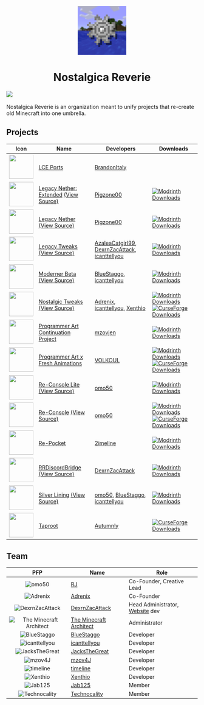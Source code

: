 <p align="center">
  <img src="/nr-logo.gif" width="128" height="128">
</p>
<h1 align="center">Nostalgica Reverie</h1>

[![](https://dcbadge.limes.pink/api/server/CJUAccGtVP)](https://discord.gg/CJUAccGtVP)

Nostalgica Reverie is an organization meant to unify projects that re-create old Minecraft into one umbrella.

<!-- TODO: switch to our own source for mod icons once the site is setup -->
<!-- modrinth cdn sucks -->
## Projects
|                                                       Icon                                                       | Name                                                                                                                                                       | Developers                                                                                                                                                  | Downloads                                                                                                                                                                                                                                                                                                                                                                                |
|:----------------------------------------------------------------------------------------------------------------:|------------------------------------------------------------------------------------------------------------------------------------------------------------|-------------------------------------------------------------------------------------------------------------------------------------------------------------|------------------------------------------------------------------------------------------------------------------------------------------------------------------------------------------------------------------------------------------------------------------------------------------------------------------------------------------------------------------------------------------|
|                <img src="https://nostalgica.net/api/mod/LCE%20Ports/logo" width="64" height="64">                | [LCE Ports](https://github.com/BrandonItaly/LCE-Resources)                                                                                                 | [BrandonItaly](https://github.com/BrandonItaly)                                                                                                             |                                                                                                                                                                                                                                                                                                                                                                                          |
|        <img src="https://nostalgica.net/api/mod/Legacy%20Nether:%20Extended/logo" width="64" height="64">        | [Legacy Nether: Extended](https://modrinth.com/datapack/legacy-nether-extended) [(View Source)](https://github.com/Pigzone00/Legacy-Nether-Extended)       | [Pigzone00](https://github.com/Pigzone00)                                                                                                                   | [![Modrinth Downloads](https://img.shields.io/modrinth/dt/legacy-nether-extended?logo=Modrinth&label=Downloads)](https://modrinth.com/datapack/legacy-nether-extended)                                                                                                                                                                                                                   |
|              <img src="https://nostalgica.net/api/mod/Legacy%20Nether/logo" width="64" height="64">              | [Legacy Nether](https://modrinth.com/datapack/legacy-nether-modrinth) [(View Source)](https://github.com/Pigzone00/Legacy-Nether)                          | [Pigzone00](https://github.com/Pigzone00)                                                                                                                   | [![Modrinth Downloads](https://img.shields.io/modrinth/dt/legacy-nether-modrinth?logo=Modrinth&label=Downloads)](https://modrinth.com/datapack/legacy-nether-modrinth)                                                                                                                                                                                                                   |
|              <img src="https://nostalgica.net/api/mod/Legacy%20Tweaks/logo" width="64" height="64">              | [Legacy Tweaks](https://modrinth.com/mod/legacy-tweaks) [(View Source)](https://github.com/Nostalgica-Reverie/LegacyTweaks)                                | [AzaleaCatgirl99](https://github.com/AzaleaCatgirl99), [DexrnZacAttack](https://github.com/DexrnZacAttack), [icanttellyou](https://github.com/forkiesassds) | [![Modrinth Downloads](https://img.shields.io/modrinth/dt/nostalgic-tweaks?logo=Modrinth&label=Downloads)](https://modrinth.com/mod/legacy-tweaks)                                                                                                                                                                                                                                       |
|              <img src="https://nostalgica.net/api/mod/Moderner%20Beta/logo" width="64" height="64">              | [Moderner Beta](https://modrinth.com/modpack/moderner-beta) [(View Source)](https://github.com/Nostalgica-Reverie/moderner-beta)                           | [BlueStaggo](https://github.com/BlueStaggo), [icanttellyou](https://github.com/forkiesassds)                                                                | [![Modrinth Downloads](https://img.shields.io/modrinth/dt/moderner-beta?logo=Modrinth&label=Downloads)](https://modrinth.com/modpack/moderner-beta)                                                                                                                                                                                                                                      |
|            <img src="https://nostalgica.net/api/mod/Nostalgic%20Tweaks/logo" width="64" height="64">             | [Nostalgic Tweaks](https://modrinth.com/modpack/nostalgic-tweaks) [(View Source)](https://github.com/Nostalgica-Reverie/Nostalgic-Tweaks)                  | [Adrenix](https://github.com/Adrenix), [icanttellyou](https://github.com/forkiesassds), [Xenthio](https://github.com/Xenthio)                               | [![Modrinth Downloads](https://img.shields.io/modrinth/dt/nostalgic-tweaks?logo=Modrinth&label=Downloads)](https://modrinth.com/modpack/nostalgic-tweaks) [![CurseForge Downloads](https://img.shields.io/curseforge/dt/592465?logo=CurseForge&label=Downloads)](https://www.curseforge.com/minecraft/mc-mods/nostalgic-tweaks)                                                          |
| <img src="https://nostalgica.net/api/mod/Programmer%20Art%20Continuation%20Project/logo" width="64" height="64"> | [Programmer Art Continuation Project](https://modrinth.com/modpack/pacp)                                                                                   | [mzovjen](https://github.com/mzovjen)                                                                                                                       | [![Modrinth Downloads](https://img.shields.io/modrinth/dt/pacp?logo=Modrinth&label=Downloads)](https://modrinth.com/modpack/pacp)                                                                                                                                                                                                                                                        |
| <img src="https://nostalgica.net/api/mod/Programmer%20Art%20x%20Fresh%20Animations/logo" width="64" height="64"> | [Programmer Art x Fresh Animations](https://modrinth.com/resourcepack/programmer-art-fresh-animations)                                                     | [VOLKOUL](https://github.com/VOLKOUL)                                                                                                                       | [![Modrinth Downloads](https://img.shields.io/modrinth/dt/programmer-art-fresh-animations?logo=Modrinth&label=Downloads)](https://modrinth.com/resourcepack/programmer-art-fresh-animations) [![CurseForge Downloads](https://img.shields.io/curseforge/dt/1031790?logo=CurseForge&label=Downloads)](https://www.curseforge.com/minecraft/texture-packs/programmer-art-fresh-animations) |
|             <img src="https://nostalgica.net/api/mod/Re-Console%20Lite/logo" width="64" height="64">             | [Re-Console Lite](https://modrinth.com/modpack/legacy-minecraft-lite) [(View Source)](https://github.com/Nostalgica-Reverie/Legacy-Modpack-Monorepository) | [omo50](https://github.com/omo50)                                                                                                                           | [![Modrinth Downloads](https://img.shields.io/modrinth/dt/legacy-minecraft-lite?logo=Modrinth&label=Downloads)](https://modrinth.com/modpack/legacy-minecraft-lite)                                                                                                                                                                                                                      |
|                <img src="https://nostalgica.net/api/mod/Re-Console/logo" width="64" height="64">                 | [Re-Console](https://modrinth.com/modpack/legacy-minecraft) [(View Source)](https://github.com/Nostalgica-Reverie/Legacy-Modpack-Monorepository)           | [omo50](https://github.com/omo50)                                                                                                                           | [![Modrinth Downloads](https://img.shields.io/modrinth/dt/legacy-minecraft?logo=Modrinth&label=Downloads)](https://modrinth.com/modpack/legacy-minecraft) [![CurseForge Downloads](https://img.shields.io/curseforge/dt/1066411?logo=CurseForge&label=Downloads)](https://www.curseforge.com/minecraft/modpacks/re-console)                                                              |
|                 <img src="https://nostalgica.net/api/mod/Re-Pocket/logo" width="64" height="64">                 | [Re-Pocket](https://modrinth.com/modpack/re-pocket)                                                                                                        | [2imeline](https://github.com/2imeline)                                                                                                                     | [![Modrinth Downloads](https://img.shields.io/modrinth/dt/re-pocket?logo=Modrinth&label=Downloads)](https://modrinth.com/modpack/re-pocket)                                                                                                                                                                                                                                              |
|              <img src="https://nostalgica.net/api/mod/RRDiscordBridge/logo" width="64" height="64">              | [RRDiscordBridge](https://modrinth.com/plugin/rrdiscordbridge) [(View Source)](https://github.com/DexrnZacAttack/RRDiscordBridge)                          | [DexrnZacAttack](https://github.com/DexrnZacAttack)                                                                                                         | [![Modrinth Downloads](https://img.shields.io/modrinth/dt/rrdiscordbridge?logo=Modrinth&label=Downloads)](https://modrinth.com/plugin/rrdiscordbridge)                                                                                                                                                                                                                                   |
|              <img src="https://nostalgica.net/api/mod/Silver%20Lining/logo" width="64" height="64">              | [Silver Lining](https://modrinth.com/project/silver-lining) [(View Source)](https://github.com/Nostalgica-Reverie/Silver-Lining)                           | [omo50](https://github.com/omo50), [BlueStaggo](https://github.com/BlueStaggo), [icanttellyou](https://github.com/forkiesassds)                             | [![Modrinth Downloads](https://img.shields.io/modrinth/dt/silver-lining?logo=Modrinth&label=Downloads)](https://modrinth.com/project/silver-lining)                                                                                                                                                                                                                                      |
|                  <img src="https://nostalgica.net/api/mod/Taproot/logo" width="64" height="64">                  | [Taproot](https://www.curseforge.com/minecraft/modpacks/taproot)                                                                                           | [Autumnly](https://www.curseforge.com/members/autumnly)                                                                                                     | [![CurseForge Downloads](https://img.shields.io/curseforge/dt/1353040?logo=CurseForge&label=Downloads)](https://www.curseforge.com/minecraft/modpacks/taproot)                                                                                                                                                                                                                           |

<!-- NOTE: I think that we should order mod devs by a-z -->

## Team
|                                                           PFP                                                            | Name                                                                | Role                                                                                      |
|:------------------------------------------------------------------------------------------------------------------------:|---------------------------------------------------------------------|-------------------------------------------------------------------------------------------|
|                              ![omo50](https://avatars.githubusercontent.com/omo50?size=64)                               | [RJ](https://github.com/omo50)                                      | Co-Founder, Creative Lead                                                                 |
|                            ![Adrenix](https://avatars.githubusercontent.com/Adrenix?size=64)                             | [Adrenix](https://github.com/Adrenix)                               | Co-Founder                                                                                |
|                     ![DexrnZacAttack](https://avatars.githubusercontent.com/DexrnZacAttack?size=64)                      | [DexrnZacAttack](https://github.com/DexrnZacAttack)                 | Head Administrator, [Website](https://github.com/Nostalgica-Reverie/Website) dev          |
| <img src="https://avatars.githubusercontent.com/TheMinecraftArchitect?size=64" width="64" alt="The Minecraft Architect"> | [The Minecraft Architect](https://github.com/TheMinecraftArchitect) | Administrator                                                                             |
|                         ![BlueStaggo](https://avatars.githubusercontent.com/BlueStaggo?size=64)                          | [BlueStaggo](https://github.com/BlueStaggo)                         | Developer                                                                                 |
|           <img src="https://avatars.githubusercontent.com/forkiesassds?size=64" width="64" alt="icanttellyou">           | [icanttellyou](https://github.com/forkiesassds)                     | Developer                                                                                 |
|                      ![JacksTheGreat](https://avatars.githubusercontent.com/JacksTheGreat?size=64)                       | [JacksTheGreat](https://github.com/JacksTheGreat)                   | Developer                                                                                 |
|                             ![mzov4J](https://avatars.githubusercontent.com/mzovjen?size=64)                             | [mzov4J](https://github.com/mzovjen)                                | Developer                                                                                 |
|                           ![timeline](https://avatars.githubusercontent.com/2imeline?size=64)                            | [timeline](https://github.com/2imeline)                             | Developer                                                                                 |
|                            ![Xenthio](https://avatars.githubusercontent.com/Xenthio?size=64)                             | [Xenthio](https://github.com/Xenthio)                               | Developer                                                                                 |
|                 <img src="https://avatars.githubusercontent.com/Jab125?size=64" width="64" alt="Jab125">                 | [Jab125](https://github.com/Jab125)                                 | Member                                                                                    |
|           <img src="https://avatars.githubusercontent.com/Technocality?size=64" width="64" alt="Technocality">           | [Technocality](https://github.com/Technocality)                     | Member                                                                                    |
